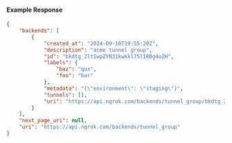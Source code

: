 <!-- Code generated for API Clients. DO NOT EDIT. -->

#### Example Response

```json
{
	"backends": [
		{
			"created_at": "2024-09-10T19:55:20Z",
			"description": "acme tunnel group",
			"id": "bkdtg_2ltSwpZYN31kwkkl75lI8Dg4oZH",
			"labels": {
				"baz": "qux",
				"foo": "bar"
			},
			"metadata": "{\"environment\": \"staging\"}",
			"tunnels": [],
			"uri": "https://api.ngrok.com/backends/tunnel_group/bkdtg_2ltSwpZYN31kwkkl75lI8Dg4oZH"
		}
	],
	"next_page_uri": null,
	"uri": "https://api.ngrok.com/backends/tunnel_group"
}
```

